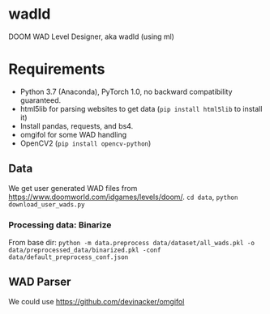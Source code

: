 # wadld
DOOM WAD Level Designer, aka wadld (using ml)

# Requirements
- Python 3.7 (Anaconda), PyTorch 1.0, no backward compatibility guaranteed.
- html5lib for parsing websites to get data (`pip install html5lib` to install it)
- Install pandas, requests, and bs4.
- omgifol for some WAD handling
- OpenCV2 (`pip install opencv-python`)

## Data
We get user generated WAD files from https://www.doomworld.com/idgames/levels/doom/.
`cd data`, `python download_user_wads.py`

### Processing data: Binarize
From base dir: `python -m data.preprocess data/dataset/all_wads.pkl -o data/preprocessed_data/binarized.pkl -conf data/default_preprocess_conf.json`
<!--- The steps inside the comment are no longer necessary.
followed by `sh manual_fix.sh` (hit `y` or `A` whenever prompted) followed by `python download_user_wads.py --reconstruct`.
-->

## WAD Parser
We could use https://github.com/devinacker/omgifol
